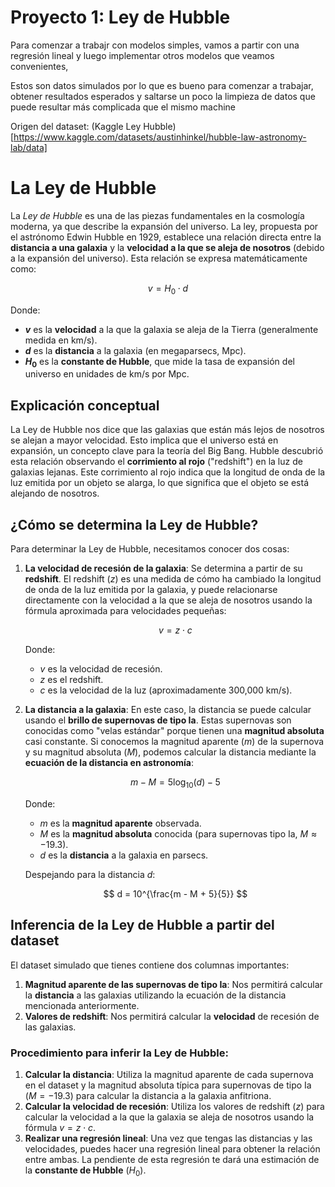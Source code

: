# Proyecto 1: Ley de Hubble
Para comenzar a trabajr con modelos simples, vamos a partir con una regresión lineal y luego implementar otros modelos que veamos convenientes,

Estos son datos simulados por lo que es bueno para comenzar a trabajar, obtener resultados esperados y saltarse un poco la limpieza de datos que puede resultar más complicada que el mismo machine 

Origen del dataset: (Kaggle Ley Hubble)[https://www.kaggle.com/datasets/austinhinkel/hubble-law-astronomy-lab/data]

# La Ley de Hubble

La *Ley de Hubble* es una de las piezas fundamentales en la cosmología moderna, ya que describe la expansión del universo. La ley, propuesta por el astrónomo Edwin Hubble en 1929, establece una relación directa entre la **distancia a una galaxia** y la **velocidad a la que se aleja de nosotros** (debido a la expansión del universo). Esta relación se expresa matemáticamente como:

$$
v = H_0 \cdot d
$$

Donde:
- **$v$** es la **velocidad** a la que la galaxia se aleja de la Tierra (generalmente medida en km/s).
- **$d$** es la **distancia** a la galaxia (en megaparsecs, Mpc).
- **$H_0$** es la **constante de Hubble**, que mide la tasa de expansión del universo en unidades de km/s por Mpc.

## Explicación conceptual

La Ley de Hubble nos dice que las galaxias que están más lejos de nosotros se alejan a mayor velocidad. Esto implica que el universo está en expansión, un concepto clave para la teoría del Big Bang. Hubble descubrió esta relación observando el **corrimiento al rojo** ("redshift") en la luz de galaxias lejanas. Este corrimiento al rojo indica que la longitud de onda de la luz emitida por un objeto se alarga, lo que significa que el objeto se está alejando de nosotros.

## ¿Cómo se determina la Ley de Hubble?

Para determinar la Ley de Hubble, necesitamos conocer dos cosas:

1. **La velocidad de recesión de la galaxia**: Se determina a partir de su **redshift**. El redshift ($z$) es una medida de cómo ha cambiado la longitud de onda de la luz emitida por la galaxia, y puede relacionarse directamente con la velocidad a la que se aleja de nosotros usando la fórmula aproximada para velocidades pequeñas:

   $$
   v = z \cdot c
   $$

   Donde:
   - $v$ es la velocidad de recesión.
   - $z$ es el redshift.
   - $c$ es la velocidad de la luz (aproximadamente 300,000 km/s).

2. **La distancia a la galaxia**: En este caso, la distancia se puede calcular usando el **brillo de supernovas de tipo Ia**. Estas supernovas son conocidas como "velas estándar" porque tienen una **magnitud absoluta** casi constante. Si conocemos la magnitud aparente ($m$) de la supernova y su magnitud absoluta ($M$), podemos calcular la distancia mediante la **ecuación de la distancia en astronomía**:

   $$
   m - M = 5 \log_{10}(d) - 5
   $$

   Donde:
   - $m$ es la **magnitud aparente** observada.
   - $M$ es la **magnitud absoluta** conocida (para supernovas tipo Ia, $M \approx -19.3$).
   - $d$ es la **distancia** a la galaxia en parsecs.

   Despejando para la distancia $d$:

   $$
   d = 10^{\frac{m - M + 5}{5}}
   $$

## Inferencia de la Ley de Hubble a partir del dataset

El dataset simulado que tienes contiene dos columnas importantes:
1. **Magnitud aparente de las supernovas de tipo Ia**: Nos permitirá calcular la **distancia** a las galaxias utilizando la ecuación de la distancia mencionada anteriormente.
2. **Valores de redshift**: Nos permitirá calcular la **velocidad** de recesión de las galaxias.

### Procedimiento para inferir la Ley de Hubble:

1. **Calcular la distancia**: Utiliza la magnitud aparente de cada supernova en el dataset y la magnitud absoluta típica para supernovas de tipo Ia ($M = -19.3$) para calcular la distancia a la galaxia anfitriona.
2. **Calcular la velocidad de recesión**: Utiliza los valores de redshift ($z$) para calcular la velocidad a la que la galaxia se aleja de nosotros usando la fórmula $v = z \cdot c$.
3. **Realizar una regresión lineal**: Una vez que tengas las distancias y las velocidades, puedes hacer una regresión lineal para obtener la relación entre ambas. La pendiente de esta regresión te dará una estimación de la **constante de Hubble** ($H_0$).

